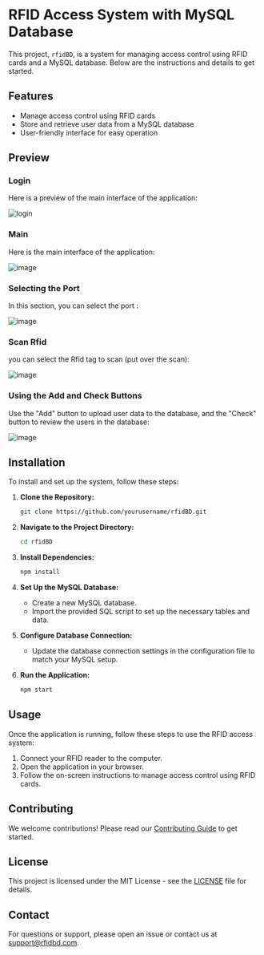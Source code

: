 # RFID Access System with MySQL Database

This project, `rfidBD`, is a system for managing access control using RFID cards and a MySQL database. Below are the instructions and details to get started.

## Features
- Manage access control using RFID cards
- Store and retrieve user data from a MySQL database
- User-friendly interface for easy operation

## Preview

### Login 

Here is a preview of the main interface of the application:

![login](https://github.com/Kechuuu/rfidBD/assets/117384007/9ced11dd-0225-4906-8730-ea53423443a1)

### Main

Here is the main interface of the application:

![image](https://github.com/Kechuuu/rfidBD/assets/117384007/b1f0f9f7-48da-4440-a4b3-5a038877fbb6)

### Selecting the Port 

In this section, you can select the port :

![image](https://github.com/Kechuuu/rfidBD/assets/117384007/f5de5ae7-a1b3-4da9-9d9e-f584f1079ab6)

### Scan Rfid

you can select the Rfid tag to scan (put over the scan):

![image](https://github.com/Kechuuu/rfidBD/assets/117384007/1345a6b8-ef19-4a6f-9b6c-9d85210c8502)

### Using the Add and Check Buttons

Use the "Add" button to upload user data to the database, and the "Check" button to review the users in the database:

![image](https://github.com/Kechuuu/rfidBD/assets/117384007/86286247-a90c-4038-8222-c2460cc5f19d)

## Installation

To install and set up the system, follow these steps:

1. **Clone the Repository:**

    ```bash
    git clone https://github.com/yourusername/rfidBD.git
    ```

2. **Navigate to the Project Directory:**

    ```bash
    cd rfidBD
    ```

3. **Install Dependencies:**

    ```bash
    npm install
    ```

4. **Set Up the MySQL Database:**

    - Create a new MySQL database.
    - Import the provided SQL script to set up the necessary tables and data.

5. **Configure Database Connection:**

    - Update the database connection settings in the configuration file to match your MySQL setup.

6. **Run the Application:**

    ```bash
    npm start
    ```

## Usage

Once the application is running, follow these steps to use the RFID access system:

1. Connect your RFID reader to the computer.
2. Open the application in your browser.
3. Follow the on-screen instructions to manage access control using RFID cards.

## Contributing

We welcome contributions! Please read our [Contributing Guide](CONTRIBUTING.md) to get started.

## License

This project is licensed under the MIT License - see the [LICENSE](LICENSE) file for details.

## Contact

For questions or support, please open an issue or contact us at support@rfidbd.com.
